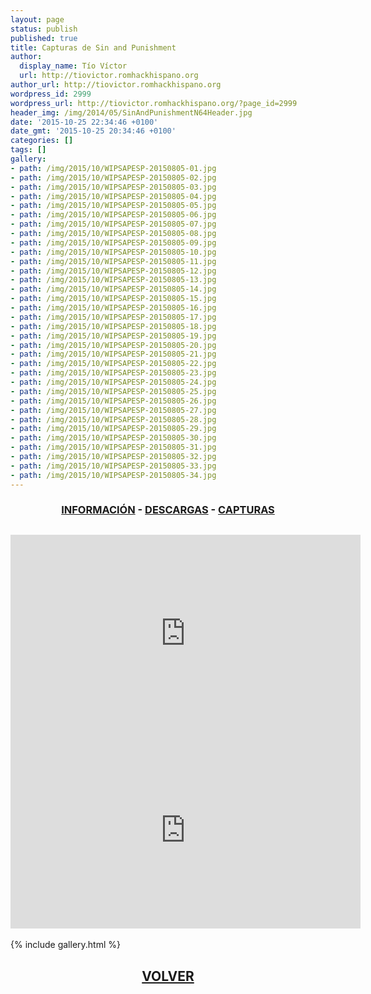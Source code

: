 ```yaml
---
layout: page
status: publish
published: true
title: Capturas de Sin and Punishment
author:
  display_name: Tío Víctor
  url: http://tiovictor.romhackhispano.org
author_url: http://tiovictor.romhackhispano.org
wordpress_id: 2999
wordpress_url: http://tiovictor.romhackhispano.org/?page_id=2999
header_img: /img/2014/05/SinAndPunishmentN64Header.jpg
date: '2015-10-25 22:34:46 +0100'
date_gmt: '2015-10-25 20:34:46 +0100'
categories: []
tags: []
gallery:
- path: /img/2015/10/WIPSAPESP-20150805-01.jpg
- path: /img/2015/10/WIPSAPESP-20150805-02.jpg
- path: /img/2015/10/WIPSAPESP-20150805-03.jpg
- path: /img/2015/10/WIPSAPESP-20150805-04.jpg
- path: /img/2015/10/WIPSAPESP-20150805-05.jpg
- path: /img/2015/10/WIPSAPESP-20150805-06.jpg
- path: /img/2015/10/WIPSAPESP-20150805-07.jpg
- path: /img/2015/10/WIPSAPESP-20150805-08.jpg
- path: /img/2015/10/WIPSAPESP-20150805-09.jpg
- path: /img/2015/10/WIPSAPESP-20150805-10.jpg
- path: /img/2015/10/WIPSAPESP-20150805-11.jpg
- path: /img/2015/10/WIPSAPESP-20150805-12.jpg
- path: /img/2015/10/WIPSAPESP-20150805-13.jpg
- path: /img/2015/10/WIPSAPESP-20150805-14.jpg
- path: /img/2015/10/WIPSAPESP-20150805-15.jpg
- path: /img/2015/10/WIPSAPESP-20150805-16.jpg
- path: /img/2015/10/WIPSAPESP-20150805-17.jpg
- path: /img/2015/10/WIPSAPESP-20150805-18.jpg
- path: /img/2015/10/WIPSAPESP-20150805-19.jpg
- path: /img/2015/10/WIPSAPESP-20150805-20.jpg
- path: /img/2015/10/WIPSAPESP-20150805-21.jpg
- path: /img/2015/10/WIPSAPESP-20150805-22.jpg
- path: /img/2015/10/WIPSAPESP-20150805-23.jpg
- path: /img/2015/10/WIPSAPESP-20150805-24.jpg
- path: /img/2015/10/WIPSAPESP-20150805-25.jpg
- path: /img/2015/10/WIPSAPESP-20150805-26.jpg
- path: /img/2015/10/WIPSAPESP-20150805-27.jpg
- path: /img/2015/10/WIPSAPESP-20150805-28.jpg
- path: /img/2015/10/WIPSAPESP-20150805-29.jpg
- path: /img/2015/10/WIPSAPESP-20150805-30.jpg
- path: /img/2015/10/WIPSAPESP-20150805-31.jpg
- path: /img/2015/10/WIPSAPESP-20150805-32.jpg
- path: /img/2015/10/WIPSAPESP-20150805-33.jpg
- path: /img/2015/10/WIPSAPESP-20150805-34.jpg
---
```

<h3 style="text-align: center;"><strong><a href="http://tiovictor.romhackhispano.org/sin-and-punishment-n64/informacion/">INFORMACIÓN</a> - <a href="http://tiovictor.romhackhispano.org/sin-and-punishment-n64/descargar/">DESCARGAS</a> - <a href="http://tiovictor.romhackhispano.org/sin-and-punishment-n64/capturas-2/">CAPTURAS</a></strong></h3>

<h2 style="text-align: center;"><iframe src="https://www.youtube-nocookie.com/embed/IrQ-IXmQInc?rel=0" width="560" height="315" frameborder="0" allowfullscreen="allowfullscreen"></iframe>  
<iframe src="https://www.youtube-nocookie.com/embed/32nxXdVDGwY?rel=0" width="560" height="315" frameborder="0" allowfullscreen="allowfullscreen"></iframe></h2>

{% include gallery.html %}

<h2 style="text-align: center;"><a href="http://tiovictor.romhackhispano.org/sin-and-punishment-n64/"><strong>VOLVER</strong></a></h2>

